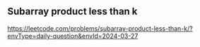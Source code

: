 ## Subarray product less than k
https://leetcode.com/problems/subarray-product-less-than-k/?envType=daily-question&envId=2024-03-27
